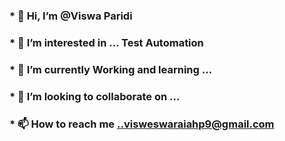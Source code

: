 ### * 👋 Hi, I’m @Viswa Paridi
### * 👀 I’m interested in ... Test Automation
### * 🌱 I’m currently Working and learning ...
### * 💞️ I’m looking to collaborate on ...
### * 📫 How to reach me ..visweswaraiahp9@gmail.com
